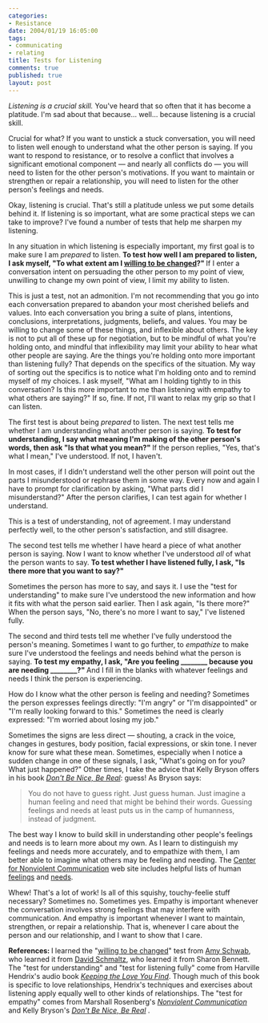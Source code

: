 ```yaml
--- 
categories: 
- Resistance
date: 2004/01/19 16:05:00
tags: 
- communicating
- relating
title: Tests for Listening
comments: true
published: true
layout: post
---
```


<p><em> Listening is a crucial skill. </em> You've heard that so often that it has become a platitude. I'm sad about that because... well... because listening is a crucial skill. </p>

<p> Crucial for what? If you want to unstick a stuck conversation, you will need to listen well enough to understand what the other person is saying. If you want to respond to resistance, or to resolve a conflict that involves a significant emotional component — and nearly all conflicts do — you will need to listen for the other person's motivations. If you want to maintain or strengthen or repair a relationship, you will need to listen for the other person's feelings and needs. </p>

<p> Okay, listening is crucial. That's still a platitude unless we put some details behind it. If listening is so important, what are some practical steps we can take to improve? I've found a number of tests that help me sharpen my listening. </p>

<p> In any situation in which listening is especially important, my first goal is to make sure I am <em>prepared</em> to listen. <strong> To test how well I am prepared to listen, I ask myself, "To what extent am I <a href="/2003/05/willing_to_change/">willing to be changed</a>?" </strong> If I enter a conversation intent on persuading the other person to my point of view, unwilling to change my own point of view, I limit my ability to listen. </p>

<p> This is just a test, not an admonition. I'm not recommending that you go into each conversation prepared to abandon your most cherished beliefs and values. Into each conversation you bring a suite of plans, intentions, conclusions, interpretations, judgments, beliefs, and values. You may be willing to change some of these things, and inflexible about others. The key is not to put all of these up for negotiation, but to be mindful of what you're holding onto, and mindful that inflexibility may limit your ability to hear what other people are saying. Are the things you're holding onto more important than listening fully? That depends on the specifics of the situation. My way of sorting out the specifics is to notice what I'm holding onto and to remind myself of my choices. I ask myself, "What am I holding tightly to in this conversation? Is this more important to me than listening with empathy to what others are saying?" If so, fine. If not, I'll want to relax my grip so that I can listen. </p>

<p> The first test is about being <em>prepared</em> to listen. The next test tells me whether I am understanding what another person is saying. <strong> To test for understanding, I say what meaning I'm making of the other person's words, then ask "Is that what you mean?" </strong> If the person replies, "Yes, that's what I mean," I've understood. If not, I haven't. </p>

<p> In most cases, if I didn't understand well the other person will point out the parts I misunderstood or rephrase them in some way. Every now and again I have to prompt for clarification by asking, "What parts did I misunderstand?" After the person clarifies, I can test again for whether I understand. </p>

<p> This is a test of understanding, not of agreement. I may understand perfectly well, to the other person's satisfaction, and still disagree. </p>

<p> The second test tells me whether I have heard a piece of what another person is saying. Now I want to know whether I've understood <em>all</em> of what the person wants to say. <strong> To test whether I have listened fully, I ask, "Is there more that you want to say?" </strong></p>

<p> Sometimes the person has more to say, and says it. I use the "test for understanding" to make sure I've understood the new information and how it fits with what the person said earlier. Then I ask again, "Is there more?" When the person says, "No, there's no more I want to say," I've listened fully. </p>

<p> The second and third tests tell me whether I've fully understood the person's meaning. Sometimes I want to go further, to <em>empathize</em> to make sure I've understood the feelings and needs behind what the person is saying. <strong> To test my empathy, I ask, "Are you feeling ________ because you are needing ________?" </strong> And I fill in the blanks with whatever feelings and needs I think the person is experiencing. </p>

<p> How do I know what the other person is feeling and needing? Sometimes the person expresses feelings directly: "I'm angry" or "I'm disappointed" or "I'm really looking forward to this." Sometimes the need is clearly expressed: "I'm worried about losing my job." </p>

<p> Sometimes the signs are less direct — shouting, a crack in the voice, changes in gestures, body position, facial expressions, or skin tone. I never know for sure what these mean. Sometimes, especially when I notice a sudden change in one of these signals, I ask, "What's going on for you?  What just happened?" Other times, I take the advice that Kelly Bryson offers in his book <em><a href="http://www.amazon.com/exec/obidos/ASIN/0972002804/dalehemer-20">Don't Be Nice, Be Real</a></em>: guess! As Bryson says: </p>

<blockquote><p> You do not have to guess right. Just guess human. Just imagine a human feeling and need that might be behind their words. Guessing feelings and needs at least puts us in the camp of humanness, instead of judgment. </p></blockquote>

<p> The best way I know to build skill in understanding other people's feelings and needs is to learn more about my own. As I learn to distinguish my feelings and needs more accurately, and to empathize with them, I am better able to imagine what others may be feeling and needing. The <a href="http://www.cnvc.org">Center for Nonviolent Communication</a> web site includes helpful lists of human <a href="http://www.cnvc.org/feelings.htm">feelings</a> and <a href="http://www.cnvc.org/needs.htm">needs</a>. </p>

<p> Whew! That's a lot of work! Is all of this squishy, touchy-feelie stuff necessary? Sometimes no. Sometimes yes. Empathy is important whenever the conversation involves strong feelings that may interfere with communication. And empathy is important whenever I want to maintain, strengthen, or repair a relationship. That is, whenever I care about the person and our relationship, and I want to show that I care. </p>

<p><strong> References: </strong> I learned the "<a href="/2003/05/willing_to_change/">willing to be changed</a>" test from <a href="http://www.projectcommunity.com/whoweare.html">Amy Schwab</a>, who learned it from <a href="http://www.projectcommunity.com/whoweare.html">David Schmaltz</a>, who learned it from Sharon Bennett. The "test for understanding" and "test for listening fully" come from Harville Hendrix's audio book <em><a href="http://www.amazon.com/exec/obidos/ASIN/0671759639/dalehemer-20">Keeping the Love You Find</a></em>. Though much of this book is specific to love relationships, Hendrix's techniques and exercises about listening apply equally well to other kinds of relationships. The "test for empathy" comes from Marshall Rosenberg's <em><a href="http://www.amazon.com/exec/obidos/ASIN//dalehemer-20">Nonviolent Communication</a></em> and Kelly Bryson's <em><a href="http://www.amazon.com/exec/obidos/ASIN/0972002804/dalehemer-20">Don't Be Nice, Be Real</a>
</em>. </p>
